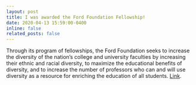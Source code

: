 ```yaml
---
layout: post
title: I was awarded the Ford Foundation Fellowship! 
date: 2020-04-13 15:59:00-0400
inline: false
related_posts: false
---
```


Through its program of fellowships, the Ford Foundation seeks to increase the diversity of the nation’s college and university faculties by increasing their ethnic and racial diversity, to maximize the educational benefits of diversity, and to increase the number of professors who can and will use diversity as a resource for enriching the education of all students. [Link](https://sites.nationalacademies.org/PGA/FordFellowships/index.htm).

<!-- <div class="row">
    <div class="col-sm mt-3 mt-md-0">
        {% include figure.html path="assets/img/FordAwardResults.PNG" class="img-fluid rounded z-depth-1" %}
    </div>
</div> -->